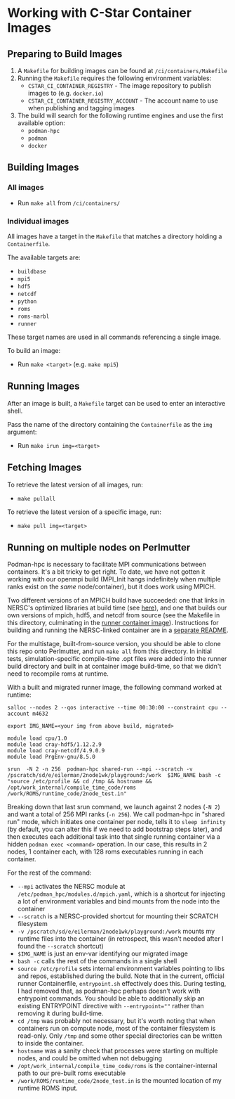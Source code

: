 # Working with C-Star Container Images

## Preparing to Build Images

1. A `Makefile` for building images can be found at `/ci/containers/Makefile`
2. Running the `Makefile` requires the following environment variables:
    - `CSTAR_CI_CONTAINER_REGISTRY` - The image repository to publish images to (e.g. `docker.io`)
    - `CSTAR_CI_CONTAINER_REGISTRY_ACCOUNT` - The account name to use when publishing and tagging images
3. The build will search for the following runtime engines and use the first available option:
    - `podman-hpc`
    - `podman`
    - `docker`

## Building Images

### All images

- Run `make all` from `/ci/containers/`

### Individual images

All images have a target in the `Makefile` that matches a directory holding a `Containerfile`.

The available targets are:

- `buildbase`
- `mpi5`
- `hdf5`
- `netcdf`
- `python`
- `roms`
- `roms-marbl`
- `runner`

These target names are used in all commands referencing a single image.

To build an image:

- Run `make <target>` (e.g. `make mpi5`)

## Running Images

After an image is built, a `Makefile` target can be used to enter an interactive shell.

Pass the name of the directory containing the `Containerfile` as the `img` argument:

- Run `make irun img=<target>`

## Fetching Images

To retrieve the latest version of all images, run:

- `make pullall`

To retrieve the latest version of a specific image, run:

- `make pull img=<target>`

## Running on multiple nodes on Perlmutter

Podman-hpc is necessary to facilitate MPI communications between containers. It's a bit tricky to get right. To date, we have not gotten it working with our openmpi build (MPI_Init hangs indefinitely when multiple ranks exist on the _same_ node/container), but it does work using MPICH.

Two different versions of an MPICH build have succeeded: one that links in NERSC's optimized libraries at build time (see [here](ci/containers/all_w_nersc_libs)), and one that builds our own versions of mpich, hdf5, and netcdf from source (see the Makefile in this directory, culminating in the [runner container image](ci/containers/runner)). Instructions for building and running the NERSC-linked container are in a [separate README](ci/containers/all_w_nersc_libs/README.md).

For the multistage, built-from-source version, you should be able to clone this repo onto Perlmutter, and run `make all` from this directory. In initial tests, simulation-specific compile-time .opt files were added into the runner build directory and built in at container image build-time, so that we didn't need to recompile roms at runtime. 

With a built and migrated runner image, the following command worked at runtime:

```
salloc --nodes 2 --qos interactive --time 00:30:00 --constraint cpu --account m4632

export IMG_NAME=<your img from above build, migrated>

module load cpu/1.0
module load cray-hdf5/1.12.2.9
module load cray-netcdf/4.9.0.9
module load PrgEnv-gnu/8.5.0

srun  -N 2 -n 256  podman-hpc shared-run --mpi --scratch -v /pscratch/sd/e/eilerman/2node1wk/playground:/work  $IMG_NAME bash -c "source /etc/profile && cd /tmp && hostname && /opt/work_internal/compile_time_code/roms /work/ROMS/runtime_code/2node_test.in"
```

Breaking down that last srun command, we launch against 2 nodes (`-N 2`) and want a total of 256 MPI ranks (`-n 256`). We call podman-hpc in "shared run" mode, which initiates one container per node, tells it to `sleep infinity` (by default, you can alter this if we need to add bootstrap steps later), and then executes each additional task into that single running container via a hidden `podman exec <command>` operation. In our case, this results in 2 nodes, 1 container each, with 128 roms executables running in each container.

For the rest of the command:
* `--mpi` activates the NERSC module at `/etc/podman_hpc/modules.d/mpich.yaml`, which is a shortcut for injecting a lot of environment variables and bind mounts from the node into the container
* `--scratch` is a NERSC-provided shortcut for mounting their SCRATCH filesystem
* `-v /pscratch/sd/e/eilerman/2node1wk/playground:/work` mounts my runtime files into the container (in retrospect, this wasn't needed after I found the `--scratch` shortcut)
* `$IMG_NAME` is just an env-var identifying our migrated image
* `bash -c` calls the rest of the commands in a single shell
* `source /etc/profile` sets internal environment variables pointing to libs and repos, established during the build. Note that in the current, official runner Containerfile, `entrypoint.sh` effectively does this. During testing, I had removed that, as podman-hpc perhaps doesn't work with entrypoint commands. You should be able to additionally skip an existing ENTRYPOINT directive with `--entrypoint=""` rather than removing it during build-time.
* `cd /tmp` was probably not necessary, but it's worth noting that when containers run on compute node, most of the container filesystem is read-only. Only `/tmp` and some other special directories can be written to inside the container.
* `hostname` was a sanity check that processes were starting on multiple nodes, and could be omitted when not debugging
* `/opt/work_internal/compile_time_code/roms` is the container-internal path to our pre-built roms executable
* `/work/ROMS/runtime_code/2node_test.in` is the mounted location of my runtime ROMS input.